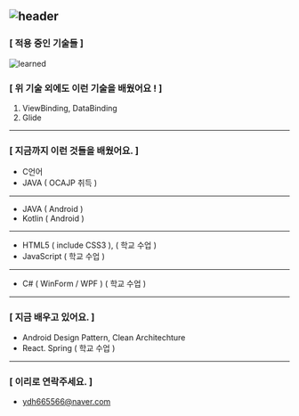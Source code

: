 ![header](https://capsule-render.vercel.app/api?type=wave&color=gradient&height=250&section=header&text=안녕하세요%20%20👋&fontSize=60&fontAlignY=35)
---------------------------------------------------

### [ 적용 중인 기술들 ]

![learned](https://user-images.githubusercontent.com/66651059/110414095-94a10480-80d2-11eb-840f-0a23602328ab.png)

### [ 위 기술 외에도 이런 기술을 배웠어요 ! ]

1. ViewBinding, DataBinding
2. Glide

---------------------------------------------------

### [ 지금까지 이런 것들을 배웠어요. ]

- C언어
- JAVA ( OCAJP 취득 )

---------------------------------------------------

- JAVA ( Android )
- Kotlin ( Android )

---------------------------------------------------

- HTML5 ( include CSS3 ), ( 학교 수업 )
- JavaScript ( 학교 수업 )

---------------------------------------------------

- C# ( WinForm / WPF ) ( 학교 수업 )

---------------------------------------------------

### [ 지금 배우고 있어요. ]

- Android Design Pattern, Clean Architechture
- React. Spring ( 학교 수업 )

---------------------------------------------------

### [ 이리로 연락주세요. ]

- ydh665566@naver.com

